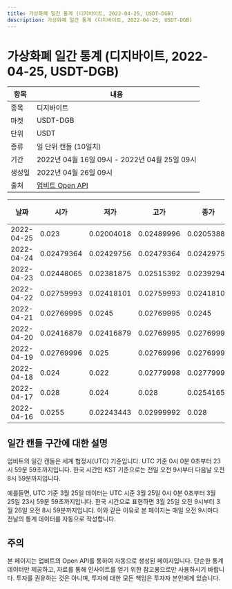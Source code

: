 ```yaml
---
title: 가상화폐 일간 통계 (디지바이트, 2022-04-25, USDT-DGB)
description: 가상화폐 일간 통계 (디지바이트, 2022-04-25, USDT-DGB)
---
```



가상화폐 일간 통계 (디지바이트, 2022-04-25, USDT-DGB)
===

|항목|내용|
|--|--|
|종목|디지바이트|
|마켓|USDT-DGB|
|단위|USDT|
|종류|일 단위 캔들 (10일치)|
|기간|2022년 04월 16일 09시 - 2022년 04월 25일 09시|
|생성일|2022년 04월 26일 09시|
|출처|[업비트 Open API](https://docs.upbit.com)|


|날짜|시가|저가|고가|종가|비고|
|--|--|--|--|--|--|
|2022-04-25|0.023|0.02004018|0.02489996|0.02053888|    |
|2022-04-24|0.02479364|0.02429756|0.02479364|0.02429756|    |
|2022-04-23|0.02448065|0.02381875|0.02515392|0.02392946|    |
|2022-04-22|0.02759993|0.02418101|0.02759993|0.02418101|    |
|2022-04-21|0.02769995|0.0245|0.02769995|0.0245|    |
|2022-04-20|0.02416879|0.02416879|0.02769995|0.02769995|    |
|2022-04-19|0.02769996|0.025|0.02769996|0.02769995|    |
|2022-04-18|0.024|0.022|0.02779998|0.02779996|    |
|2022-04-17|0.028|0.024|0.028|0.02541658|    |
|2022-04-16|0.0255|0.02243443|0.02999992|0.028|    |


일간 캔들 구간에 대한 설명
---


업비트의 일간 캔들은 세계 협정시(UTC) 기준입니다. 
UTC 기준 0시 0분 0초부터 23시 59분 59초까지입니다. 
한국 시간인 KST 기준으로는 전일 오전 9시부터 다음날 오전 8시 59분까지입니다. 


예를들면, UTC 기준 3월 25일 데이터는 UTC 시준 3월 25일 0시 0분 0초부터 3월 25일 23시 59분 59초까지입니다. 
한국 시간으로 표현하면 3월 25일 오전 9시부터 3월 26일 오전 8시 59분까지입니다. 
이와 같은 이유로 본 페이지는 매일 오전 9시마다 전날의 통계 데이터를 자동으로 작성합니다. 


주의
---


본 페이지는 업비트의 Open API를 통하여 자동으로 생성된 페이지입니다. 
단순한 통계 데이터만 제공하고, 자료를 통해 인사이트를 얻기 위한 참고용으로만 사용하시기 바랍니다. 
투자를 권유하는 것은 아니며, 투자에 대한 모든 책임은 투자자 본인에게 있습니다. 
